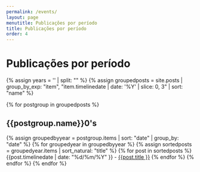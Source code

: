 ```yaml
---
permalink: /events/
layout: page
menutitle: Publicações por período
title: Publicações por período
order: 4
---
```

<h1 class="home-title"> Publicações por período </h1>
{% assign years = '' | split: "" %}
{% assign groupedposts = site.posts | group_by_exp: "item", "item.timelinedate | date: '%Y' | slice: 0, 3" | sort: "name" %}

{% for postgroup in groupedposts %}
<h2><b>{{postgroup.name}}0's</b></h2>
	{% assign groupedbyyear = postgroup.items | sort: "date" | group_by: "date" %}
	{% for groupedyear in groupedbyyear %}
		{% assign sortedposts = groupedyear.items | sort_natural: "title" %}
		{% for post in sortedposts %}
{{post.timelinedate | date: "%d/%m/%Y" }} - <a href="#{{post.url}}">{{post.title }}</a>
		{% endfor %}
	{% endfor %}
{% endfor %}
